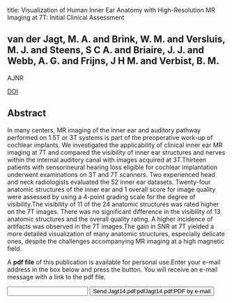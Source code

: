 title: Visualization of Human Inner Ear Anatomy with High-Resolution MR Imaging at 7T: Initial Clinical Assessment

## van der Jagt, M. A. and Brink, W. M. and Versluis, M. J. and Steens, S C A. and Briaire, J. J. and Webb, A. G. and Frijns, J H M. and Verbist, B. M.
AJNR

<a href="https://doi.org/10.3174/ajnr.A4084">DOI</a>

## Abstract
In many centers, MR imaging of the inner ear and auditory pathway performed on 1.5T or 3T systems is part of the preoperative work-up of cochlear implants. We investigated the applicability of clinical inner ear MR imaging at 7T and compared the visibility of inner ear structures and nerves within the internal auditory canal with images acquired at 3T.Thirteen patients with sensorineural hearing loss eligible for cochlear implantation underwent examinations on 3T and 7T scanners. Two experienced head and neck radiologists evaluated the 52 inner ear datasets. Twenty-four anatomic structures of the inner ear and 1 overall score for image quality were assessed by using a 4-point grading scale for the degree of visibility.The visibility of 11 of the 24 anatomic structures was rated higher on the 7T images. There was no significant difference in the visibility of 13 anatomic structures and the overall quality rating. A higher incidence of artifacts was observed in the 7T images.The gain in SNR at 7T yielded a more detailed visualization of many anatomic structures, especially delicate ones, despite the challenges accompanying MR imaging at a high magnetic field.

A <b>pdf file</b> of this publication is available for personal use.Enter your e-mail address in the box below and press the button. You will receive an e-mail message with a link to the pdf file.
<form action="sender.php">  <input type="text" name="email">  <input type="submit" value="Send Jagt14.pdf:pdfJagt14.pdf:PDF by e-mail"></form>